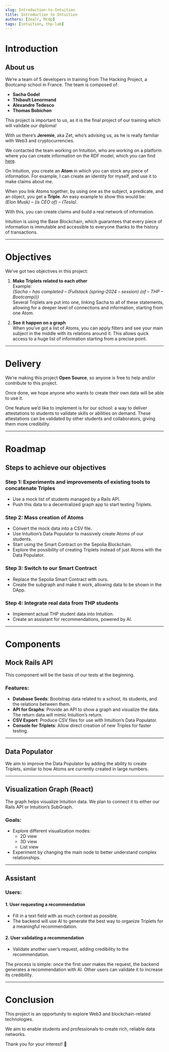 ```yaml
---
slug: Introduction-to-Intuition
title: Introduction to Intuition
authors: [Zealr, Mcdp]
tags: [intuition, thp-lab]
---
```


# Introduction

## About us

We’re a team of 5 developers in training from The Hacking Project, a Bootcamp school in France. The team is composed of:

- **Sacha Godel**
- **Thibault Lenormand**
- **Alexandre Tedesco**
- **Thomas Bobichon**

This project is important to us, as it is the final project of our training which will validate our diploma!

With us there’s **Jeremie**, aka Zet, who’s advising us, as he is really familiar with Web3 and cryptocurrencies.

We contacted the team working on Intuition, who are working on a platform where you can create information on the RDF model, which you can find [here](https://www.w3.org/RDF/).

On Intuition, you create an **Atom** in which you can stock any piece of information. For example, I can create an identity for myself, and use it to make claims about me.

When you link Atoms together, by using one as the subject, a predicate, and an object, you get a **Triple**. An easy example to show this would be:  
_(Elon Musk) – (is CEO of) – (Tesla)_.

With this, you can create claims and build a real network of information.

Intuition is using the Base Blockchain, which guarantees that every piece of information is immutable and accessible to everyone thanks to the history of transactions.

---

# Objectives

We’ve got two objectives in this project:

1. **Make Triplets related to each other**  
   Example:  
   _(Sacha – has completed – (Fullstack (spring-2024 – session) (of – THP – Bootcamp)))_  
   Several Triplets are put into one, linking Sacha to all of these statements, allowing for a deeper level of connections and information, starting from one Atom.

2. **See it happen on a graph**  
   When you’ve got a list of Atoms, you can apply filters and see your main subject in the middle with its relations around it. This allows quick access to a huge list of information starting from a precise point.

---

# Delivery

We’re making this project **Open Source**, so anyone is free to help and/or contribute to this project.

Once done, we hope anyone who wants to create their own data will be able to use it.

One feature we’d like to implement is for our school: a way to deliver attestations to students to validate skills or abilities on demand. These attestations can be validated by other students and collaborators, giving them more credibility.

---

# Roadmap

## Steps to achieve our objectives

### Step 1: Experiments and improvements of existing tools to concatenate Triples

- Use a mock list of students managed by a Rails API.
- Push this data to a decentralized graph app to start testing Triplets.

### Step 2: Mass creation of Atoms

- Convert the mock data into a CSV file.
- Use Intuition’s Data Populator to massively create Atoms of our students.
- Start using the Smart Contract on the Sepolia Blockchain.
- Explore the possibility of creating Triplets instead of just Atoms with the Data Populator.

### Step 3: Switch to our Smart Contract

- Replace the Sepolia Smart Contract with ours.
- Create the subgraph and make it work, allowing data to be shown in the DApp.

### Step 4: Integrate real data from THP students

- Implement actual THP student data into Intuition.
- Create an assistant for recommendations, powered by AI.

---

# Components

## Mock Rails API

This component will be the basis of our tests at the beginning.

### Features:

- **Database Seeds**: Bootstrap data related to a school, its students, and the relations between them.
- **API for Graphs**: Provide an API to show a graph and visualize the data. The return data will mimic Intuition’s return.
- **CSV Export**: Produce CSV files for use with Intuition’s Data Populator.
- **Console for Triplets**: Allow direct creation of new Triples for faster testing.

---

## Data Populator

We aim to improve the Data Populator by adding the ability to create Triplets, similar to how Atoms are currently created in large numbers.

---

## Visualization Graph (React)

The graph helps visualize Intuition data. We plan to connect it to either our Rails API or Intuition’s SubGraph.

### Goals:

- Explore different visualization modes:
  - 2D view
  - 3D view
  - List view
- Experiment by changing the main node to better understand complex relationships.

---

## Assistant

### Users:

#### 1. User requesting a recommendation

- Fill in a text field with as much context as possible.
- The backend will use AI to generate the best way to organize Triplets for a meaningful recommendation.

#### 2. User validating a recommendation

- Validate another user’s request, adding credibility to the recommendation.

The process is simple: once the first user makes the request, the backend generates a recommendation with AI. Other users can validate it to increase its credibility.

---

# Conclusion

This project is an opportunity to explore Web3 and blockchain-related technologies.

We aim to enable students and professionals to create rich, reliable data networks.

Thank you for your interest! 🚀
